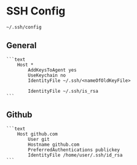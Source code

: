 # SSH Config

`~/.ssh/config`

## General
    ```text
        Host *
            AddKeysToAgent yes
            UseKeychain no
            IdentityFile ~/.ssh/<nameOfOldKeyFile>                
            
            IdentityFile ~/.ssh/is_rsa
    ```

## Github
    ```text
        Host github.com
            User git
            Hostname github.com
            PreferredAuthentications publickey
            IdentityFile /home/user/.ssh/id_rsa
    ```